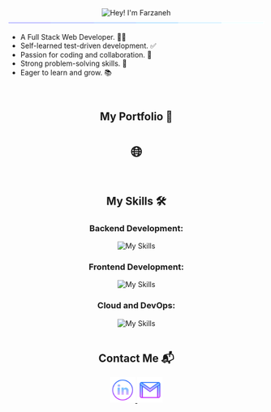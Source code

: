 <div align="center">
  <div>
    <img src="https://readme-typing-svg.demolab.com?font=Operator+Mono&size=37&pause=1000&center=true&vCenter=true&width=600&lines=Hey%2C+I'm+Farzaneh! 👋;Welcome+to+my+Profile! 🌟" alt="Hey! I'm Farzaneh">
    <img src="./assets/line.gif">
  </div>

  <div>
    <ul align="left">
      <li>A Full Stack Web Developer. 👩‍💻</li>
      <li>Self-learned test-driven development. ✅</li>
      <li>Passion for coding and collaboration. 🤝</li>
      <li>Strong problem-solving skills. 🧩</li>
      <li>Eager to learn and grow. 📚</li>
    </ul>
  </div>

<br/>
  <div >
    <h2>My Portfolio 🚀 </h2>
    <h1>
    <a href="https://farzaneh-haghani.netlify.app" target="_blank" style="text-decoration:none">🌐</a>
    </h1>
</div>

<br/>
  <div>
    <h2>My Skills 🛠️</h2>
    <h3>Backend Development:</h3>
    <img src="https://skillicons.dev/icons?i=nodejs,express,sequelize,jest,postgres,postman" alt="My Skills" />
    <h3>Frontend Development:</h3>
    <img src="https://skillicons.dev/icons?i=react,js,tailwind,materialui,html,css" alt="My Skills" />
    <h3>Cloud and DevOps: </h3>
    <img src="https://skillicons.dev/icons?i=aws,docker,githubactions" alt="My Skills" />
  </div>

  <br/>
  <div>
    <h2>Contact Me 📬</h2>
    <a href="https://www.linkedin.com/in/farzaneh-haghani/">
      <img alt="linkedin logo" height="50" width="50" src="./assets/linkedin.png"/>
    </a>
    <a href="mailto:farzaneh.haghani@gmail.com">
      <img alt="gmail logo" height="50" width="50" src="assets/gmail.png" />
    </a>
  </div>
</div>
